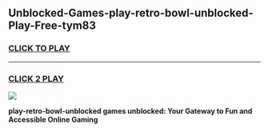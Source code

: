 
## Unblocked-Games-play-retro-bowl-unblocked-Play-Free-tym83
<h3>
<a href="https://premium76.site?title=play-retro-bowl-unblocked&ref=10A">CLICK TO PLAY</a></h3>
<hr>

<h3>
<a href="https://premium76.site?title=play-retro-bowl-unblocked&ref=10A">CLICK 2 PLAY</a>
  
</h3>

<a href="https://premium76.site?title=play-retro-bowl-unblocked&ref=10A"><img src="https://clearcache.store/games.png"></a>


**play-retro-bowl-unblocked games unblocked: Your Gateway to Fun and Accessible Online Gaming**
